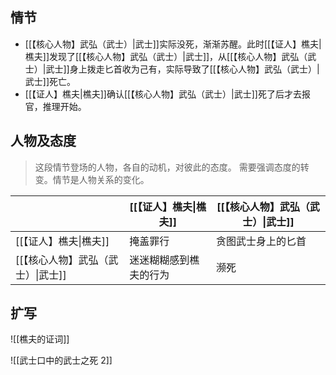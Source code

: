 ## 情节

- [[【核心人物】武弘（武士）|武士]]实际没死，渐渐苏醒。此时[[【证人】樵夫|樵夫]]发现了[[【核心人物】武弘（武士）|武士]]，从[[【核心人物】武弘（武士）|武士]]身上拨走匕首收为己有，实际导致了[[【核心人物】武弘（武士）|武士]]死亡。
- [[【证人】樵夫|樵夫]]确认[[【核心人物】武弘（武士）|武士]]死了后才去报官，推理开始。

## 人物及态度

> 这段情节登场的人物，各自的动机，对彼此的态度。
> 需要强调态度的转变。情节是人物关系的变化。

|                      | [[【证人】樵夫\|樵夫]] | [[【核心人物】武弘（武士）\|武士]] |
| -------------------- | -------------- | -------------------- |
| [[【证人】樵夫\|樵夫]]       | 掩盖罪行           | 贪图武士身上的匕首            |
| [[【核心人物】武弘（武士）\|武士]] | 迷迷糊糊感到樵夫的行为    | 濒死                   |

## 扩写

![[樵夫的证词]]

![[武士口中的武士之死 2]]
